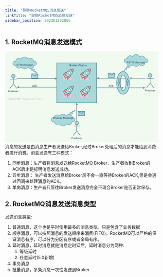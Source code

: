 ```yaml
---
title: "聊聊RocketMQ5消息发送"
linkTitle: "聊聊RocketMQ5消息发送"
sidebar_position: 202301202006
---
```


## 1. RocketMQ消息发送模式

![RocketMQ消息发送方式](https://raw.githubusercontent.com/mxsm/picture/main/rocketmq5/client/producerRocketMQ%E6%B6%88%E6%81%AF%E5%8F%91%E9%80%81%E6%96%B9%E5%BC%8F.png)
消息的发送是由消息生产者发送给Broker,经过Broker处理后的消息才能给到消费者进行消费。消息发送有三种模式：

1. 同步消息：生产者将消息发送给RocketMQ Broker，生产者收到Broker的ACK后才是标明消息发送成功。
2. 异步消息： 生产者发送消息给Broker后不会一直等待Broker的ACK,但是会通过回调来处理消息的ACK。
3. 单向消息：生产者只管往Broker发送消息完全不理会Broker是否正常保存。

## 2. RocketMQ消息发送消息类型

发送消息类型:

1. 普通消息，这个也是平时使用最多的消息类型。只是包含了业务数据
2. 顺序消息，可以按照消息的发送顺序来消费(FIFO)。RocketMQ可以严格的保证消息有序，可以分为分区有序或者全局有序。
3. 延时消息，延时消息就是消息定时延后，延时消息分为两种:
   1. 等级延时
   2. 任意延时(5.0新增)
4. 事务消息
5. 批量消息，多条消息一次性发送到Broker